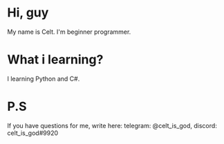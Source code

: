 # Hi, guy
My name is Сelt. I'm beginner programmer.

# What i learning?
I learning Python and C#.

# P.S
If you have questions for me, write here: telegram: @celt_is_god, discord: celt_is_god#9920
